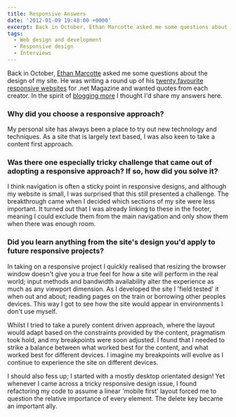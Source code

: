 ```yaml
---
title: Responsive Answers
date: '2012-01-09 19:48:00 +0000'
excerpt: Back in October, Ethan Marcotte asked me some questions about the design of my site. He was writing a round up of his twenty favourite responsive websites for .net Magazine and wanted quotes from each creator. In the spirit of blogging more I thought I'd share my answers here.
tags:
  - Web design and development
  - Responsive design
  - Interviews
---
```

Back in October, [Ethan Marcotte][1] asked me some questions about the design of my site. He was writing a round up of his [twenty favourite responsive websites][2] for .net Magazine and wanted quotes from each creator. In the spirit of [blogging more][3] I thought I'd share my answers here.

### Why did you choose a responsive approach?
My personal site has always been a place to try out new technology and techniques. As a site that is largely text based, I was also keen to take a content first approach.

### Was there one especially tricky challenge that came out of adopting a responsive approach? If so, how did you solve it?
I think navigation is often a sticky point in responsive designs, and although my website is small, I was surprised that this still presented a challenge. The breakthrough came when I decided which sections of my site were less important. It turned out that I was already linking to these in the footer, meaning I could exclude them from the main navigation and only show them when there was enough room.

### Did you learn anything from the site's design you'd apply to future responsive projects?
In taking on a responsive project I quickly realised that resizing the browser window doesn't give you a true feel for how a site will perform in the real world; input methods and bandwidth availability alter the experience as much as any viewport dimension. As I developed the site I 'field tested' it when out and about; reading pages on the train or borrowing other peoples devices. This way I got to see how the site would appear in environments I don't use myself.

Whilst I tried to take a purely content driven approach, where the layout would adapt based on the constraints provided by the content, pragmatism took hold, and my breakpoints were soon adjusted. I found that I needed to strike a balance between what worked best for the content, and what worked best for different devices. I imagine my breakpoints will evolve as I continue to experience the site on different devices.

I should also fess up; I started with a mostly desktop orientated design! Yet whenever I came across a tricky responsive design issue, I found refactoring my code to assume a linear 'mobile first' layout forced me to question the relative importance of every element. The delete key became an important ally.

[1]: http://ethanmarcotte.com/
[2]: http://www.netmagazine.com/features/ethan-marcottes-20-favourite-responsive-sites
[3]: /2012/01/goals_for_2012/